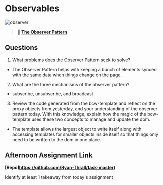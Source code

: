 # Observables

![observer](https://bcw.blob.core.windows.net/public/img/journals/8014045611652045)

> **📖 [The Observer Pattern](https://codeworksacademy.com/fs-student-guide/resources/wk3/04-Observer-Pattern)**

## Questions

1. What problems does the Observer Pattern seek to solve?
 - The Observer Pattern helps with keeping a bunch of elements synced with the same data when things change on the page.
2. What are the three mechanisms of the observer pattern?
 - subscribe, unsubscribe, and broadcast
3. Review the code generated from the bcw-template and reflect on the proxy objects from yesterday, and your understanding of the observer pattern today. With this knowledge, explain how the magic of the bcw-template uses these two concepts to manage and update the dom.
 - The template allows the largest object to write itself along with accessing templates for smaller objects inside itself so that things only need to be written to the dom in one place.
## Afternoon Assignment Link

**[Repo]https://github.com/Ryan-Thrall/task-master)**

Identify at least 1 takeaway from today's assignment
